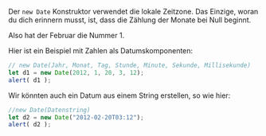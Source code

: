 Der `new Date` Konstruktor verwendet die lokale Zeitzone. Das Einzige, woran du dich erinnern musst, ist, dass die Zählung der Monate bei Null beginnt.

Also hat der Februar die Nummer 1.

Hier ist ein Beispiel mit Zahlen als Datumskomponenten:

```js run
// new Date(Jahr, Monat, Tag, Stunde, Minute, Sekunde, Millisekunde)
let d1 = new Date(2012, 1, 20, 3, 12);
alert( d1 );
```
Wir könnten auch ein Datum aus einem String erstellen, so wie hier:

```js run
//new Date(Datenstring)
let d2 = new Date("2012-02-20T03:12");
alert( d2 );
```
